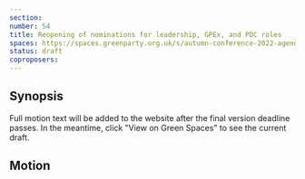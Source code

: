 ```yaml
---
section:
number: 54
title: Reopening of nominations for leadership, GPEx, and PDC roles
spaces: https://spaces.greenparty.org.uk/s/autumn-conference-2022-agenda-forum/?contentId=100998
status: draft
coproposers:
---
```

## Synopsis
Full motion text will be added to the website after the final version deadline passes. In the meantime, click "View on Green Spaces" to see the current draft.

## Motion
